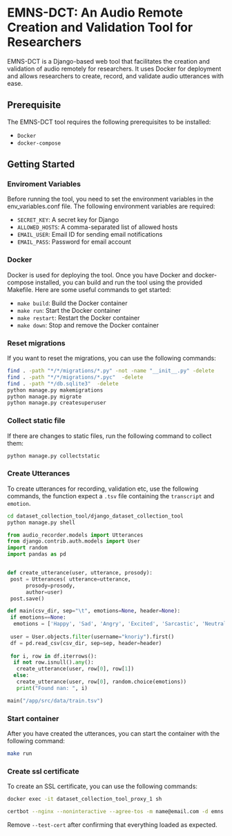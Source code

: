 # EMNS-DCT: An Audio Remote Creation and Validation Tool for Researchers

EMNS-DCT is a Django-based web tool that facilitates the creation and validation of audio remotely for researchers. It uses Docker for deployment and allows researchers to create, record, and validate audio utterances with ease.

## Prerequisite

The EMNS-DCT tool requires the following prerequisites to be installed:

- `Docker`
- `docker-compose`

## Getting Started

### Enviroment Variables

Before running the tool, you need to set the environment variables in the env_variables.conf file. The following environment variables are required:

- `SECRET_KEY`: A secret key for Django
- `ALLOWED_HOSTS`: A comma-separated list of allowed hosts
- `EMAIL_USER`: Email ID for sending email notifications
- `EMAIL_PASS`: Password for email account

### Docker

Docker is used for deploying the tool. Once you have Docker and docker-compose installed, you can build and run the tool using the provided Makefile. Here are some useful commands to get started:

- `make build`: Build the Docker container
- `make run`: Start the Docker container
- `make restart`: Restart the Docker container
- `make down`: Stop and remove the Docker container

### Reset migrations

If you want to reset the migrations, you can use the following commands:

``` bash
find . -path "*/*/migrations/*.py" -not -name "__init__.py" -delete
find . -path "*/*/migrations/*.pyc"  -delete
find . -path "*/db.sqlite3"  -delete
python manage.py makemigrations
python manage.py migrate
python manage.py createsuperuser
```

### Collect static file

If there are changes to static files, run the following command to collect them:

``` bash
python manage.py collectstatic
```

### Create Utterances

To create utterances for recording, validation etc, use the following commands, the function expect a `.tsv` file containing the `transcript` and `emotion`.

``` bash
cd dataset_collection_tool/django_dataset_collection_tool
python manage.py shell
```

``` python
from audio_recorder.models import Utterances
from django.contrib.auth.models import User
import random
import pandas as pd


def create_utterance(user, utterance, prosody):
 post = Utterances( utterance=utterance,
      prosody=prosody,
      author=user)
 post.save()

def main(csv_dir, sep="\t", emotions=None, header=None):
 if emotions==None:
  emotions = ['Happy', 'Sad', 'Angry', 'Excited', 'Sarcastic', 'Neutral', 'Disgust', 'Surprised']
 
 user = User.objects.filter(username="knoriy").first()
 df = pd.read_csv(csv_dir, sep=sep, header=header)
 
 for i, row in df.iterrows():
  if not row.isnull().any():
   create_utterance(user, row[0], row[1])
  else:
   create_utterance(user, row[0], random.choice(emotions))
   print("Found nan: ", i)

main("/app/src/data/train.tsv")
```

### Start container

After you have created the utterances, you can start the container with the following command:

``` bash
make run
```

### Create ssl certificate

To create an SSL certificate, you can use the following commands:

``` bash
docker exec -it dataset_collection_tool_proxy_1 sh
```

``` bash
certbot --nginx --noninteractive --agree-tos -m name@email.com -d emns.com -d www.emns.com --redirect --test-cert
```

Remove `--test-cert` after confirming that everything loaded as expected.
